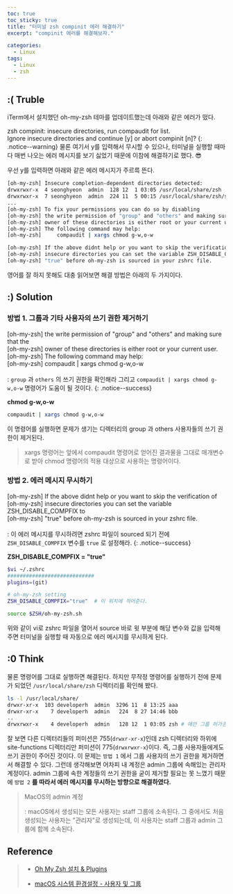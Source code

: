 ```yaml
---
toc: true
toc_sticky: true
title: "터미널 zsh compinit 에러 해결하기"
excerpt: "compinit 에러를 해결해보자."

categories:
  - Linux
tags:
  - Linux
  - zsh
--- 
```


## :( Truble

iTerm에서 설치했던 oh-my-zsh 테마를 업데이트했는데 아래와 같은 에러가 떴다.

zsh compinit: insecure directories, run compaudit for list.  
Ignore insecure directories and continue [y] or abort compinit [n]?
{: .notice--warning}
물론 여기서 y를 입력해서 무시할 수 있으나, 터미널을 실행할 때마다 매번 나오는 에러 메시지를 보기 싫었기 때문에 이참에 해결하기로 했다. 😎

우선 y를 입력하면 아래와 같은 에러 메시지가 주르륵 뜬다.

```bash
[oh-my-zsh] Insecure completion-dependent directories detected:
drwxrwxr-x  4 seonghyeon  admin  128 12  1 03:05 /usr/local/share/zsh
drwxrwxr-x  7 seonghyeon  admin  224 11  5 00:15 /usr/local/share/zsh/site-functions
...
[oh-my-zsh] To fix your permissions you can do so by disabling
[oh-my-zsh] the write permission of "group" and "others" and making sure that the
[oh-my-zsh] owner of these directories is either root or your current user.
[oh-my-zsh] The following command may help:
[oh-my-zsh]     compaudit | xargs chmod g-w,o-w

[oh-my-zsh] If the above didnt help or you want to skip the verification of
[oh-my-zsh] insecure directories you can set the variable ZSH_DISABLE_COMPFIX to
[oh-my-zsh] "true" before oh-my-zsh is sourced in your zshrc file.
```

영어를 잘 하지 못해도 대충 읽어보면 해결 방법은 아래의 두 가지이다.


## :) Solution
### 방법 1. 그룹과 기타 사용자의 쓰기 권한 제거하기

[oh-my-zsh] the write permission of "group" and "others" and making sure that the  
[oh-my-zsh] owner of these directories is either root or your current user.  
[oh-my-zsh] The following command may help:  
[oh-my-zsh] compaudit | xargs chmod g-w,o-w  
<br> : `group` 과 `others` 의 쓰기 권한을 확인해라 그리고 `compaudit | xargs chmod g-w,o-w` 명령어가 도움이 될 것이다.
{: .notice--success}

**chmod g-w,o-w**

```bash
compaudit | xargs chmod g-w,o-w
```
이 명령어를 실행하면 문제가 생기는 디렉터리의 group 과 others 사용자들의 쓰기 권한이 제거된다.
> xargs 명령어는 앞에서 compaudit 명령어로 얻어진 결과물을 그대로 매개변수로 받아 chmod 명령어의 적용 대상으로 사용하는 명령어이다.



### 방법 2. 에러 메시지 무시하기

[oh-my-zsh] If the above didnt help or you want to skip the verification of  
[oh-my-zsh] insecure directories you can set the variable ZSH_DISABLE_COMPFIX to  
[oh-my-zsh] "true" before oh-my-zsh is sourced in your zshrc file.  
<br> : 이 에러 메시지를 무시하려면 zshrc 파일이 sourced 되기 전에 `ZSH_DISABLE_COMPFIX` 변수를  `true` 로 설정해라.
{: .notice--success}

**ZSH_DISABLE_COMPFIX = "true"**

```bash
$vi ~/.zshrc
############################
plugins=(git)

# oh-my-zsh setting
ZSH_DISABLE_COMPFIX="true"	# 이 위치에 적어준다.

source $ZSH/oh-my-zsh.sh
```  
위와 같이 vi로 zshrc 파일을 열어서 source 바로 윗 부분에 해당 변수와 값을 입력해주면 터미널을 실행할 때 자동으로 에러 메시지를 무시하게 된다.
  
## :0 Think

물론 명령어를 그대로 실행하면 해결된다. 하지만 무작정 명령어를 실행하기 전에 문제가 되었던 `/usr/local/share/zsh` 디렉터리를 확인해 봤다.

```bash
ls -l /usr/local/share/
drwxr-xr-x  103 developerh  admin  3296 11  8 13:25 aaa
drwxr-xr-x    7 developerh  admin   224  8 27 14:46 bbb
..
drwxrwxr-x    4 developerh  admin   128 12  1 03:05 zsh # 얘만 그룹 허가권이 rwx 이다.
```

잘 보면 다른 디렉터리들의 퍼미션은 755(`drwxr-xr-x`)인데 zsh 디렉터리와 하위에  site-functions 디렉터리만 퍼미션이 775(`drwxrwxr-x`)이다. 즉, 그룹 사용자들에게도 쓰기 권한이 주어진 것이다. 이 문제는 `방법 1` 에서 그룹 사용자의 쓰기 권한을 제거하면서 해결할 수 있다. 그런데 생각해보면 어차피 내 계정은 admin 그룹에 속해있는 관리자 계정이다. admin 그룹에 속한 계정들의 쓰기 권한을 굳이 제거할 필요는 못 느꼈기 때문에 `방법 2` **를 따라서 에러 메시지를 무시하는 방향으로 해결하였다.**

> MacOS의 admin 계정
>
> : macOS에서 생성되는 모든 사용자는 staff 그룹에 소속된다. 그 중에서도 처음 생성되는 사용자는 "관리자"로 생성되는데, 이 사용자는 staff 그룹과 admin 그룹에 함께 소속된다.



## Reference

> * [Oh My Zsh 설치 & Plugins](https://goax.tistory.com/4) 
>
> * [macOS 시스템 환경설정 - 사용자 및 그룹](https://kimsungjin.tistory.com/402) 